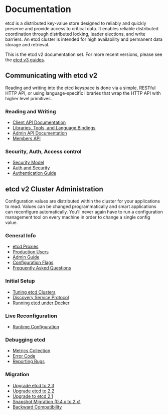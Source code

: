 # Documentation

etcd is a distributed key-value store designed to reliably and quickly preserve and provide access to critical data. It enables reliable distributed coordination through distributed locking, leader elections, and write barriers. An etcd cluster is intended for high availability and permanent data storage and retrieval.

This is the etcd v2 documentation set. For more recent versions, please see the [etcd v3 guides][etcd-v3].

## Communicating with etcd v2

Reading and writing into the etcd keyspace is done via a simple, RESTful HTTP API, or using language-specific libraries that wrap the HTTP API with higher level primitives.

### Reading and Writing

 - [Client API Documentation][api]
 - [Libraries, Tools, and Language Bindings][libraries]
 - [Admin API Documentation][admin-api]
 - [Members API][members-api]

### Security, Auth, Access control

 - [Security Model][security]
 - [Auth and Security][auth_api]
 - [Authentication Guide][authentication]

## etcd v2 Cluster Administration

Configuration values are distributed within the cluster for your applications to read. Values can be changed programmatically and smart applications can reconfigure automatically. You'll never again have to run a configuration management tool on every machine in order to change a single config value.

### General Info

 - [etcd Proxies][proxy]
 - [Production Users][production-users]
 - [Admin Guide][admin_guide]
 - [Configuration Flags][configuration]
 - [Frequently Asked Questions][faq]

### Initial Setup

 - [Tuning etcd Clusters][tuning]
 - [Discovery Service Protocol][discovery_protocol]
 - [Running etcd under Docker][docker_guide]

### Live Reconfiguration

 - [Runtime Configuration][runtime-configuration]

### Debugging etcd

 - [Metrics Collection][metrics]
 - [Error Code][errorcode]
 - [Reporting Bugs][reporting_bugs]

### Migration

 - [Upgrade etcd to 2.3][upgrade_2_3]
 - [Upgrade etcd to 2.2][upgrade_2_2]
 - [Upgrade to etcd 2.1][upgrade_2_1]
 - [Snapshot Migration (0.4.x to 2.x)][04_to_2_snapshot_migration]
 - [Backward Compatibility][backward_compatibility]


[etcd-v3]: ../docs.md
[api]: api.md
[libraries]: libraries-and-tools.md
[admin-api]: other_apis.md
[members-api]: members_api.md
[security]: security.md
[auth_api]: auth_api.md
[authentication]: authentication.md
[proxy]: proxy.md
[production-users]: production-users.md
[admin_guide]: admin_guide.md
[configuration]: configuration.md
[faq]: faq.md
[tuning]: tuning.md
[discovery_protocol]: discovery_protocol.md
[docker_guide]: docker_guide.md
[runtime-configuration]: runtime-configuration.md
[metrics]: metrics.md
[errorcode]: errorcode.md
[reporting_bugs]: reporting_bugs.md
[upgrade_2_3]: upgrade_2_3.md
[upgrade_2_2]: upgrade_2_2.md
[upgrade_2_1]: upgrade_2_1.md
[04_to_2_snapshot_migration]: 04_to_2_snapshot_migration.md
[backward_compatibility]: backward_compatibility.md
